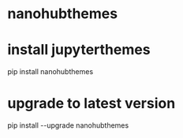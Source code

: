 # nanohubthemes
# install jupyterthemes
pip install nanohubthemes

# upgrade to latest version
pip install --upgrade nanohubthemes
